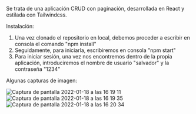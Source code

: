 Se trata de una aplicación CRUD con paginación, desarrollada en React y estilada con Tailwindcss.

Instalación:
1. Una vez clonado el repositorio en local, debemos proceder a escribir en consola el comando "npm install"
2. Seguidamente, para iniciarla, escribiremos en consola "npm start"
3. Para iniciar sesión, una vez nos encontremos dentro de la propia aplicación, introduciremos el nombre de usuario "salvador" y la contraseña "1234"

Algunas capturas de imagen:

![Captura de pantalla 2022-01-18 a las 16 19 11](https://user-images.githubusercontent.com/90695378/149965768-c68527d4-fc0b-4792-a228-6d5df5587586.png)
![Captura de pantalla 2022-01-18 a las 16 19 35](https://user-images.githubusercontent.com/90695378/149965826-9f473221-642e-4093-a9ae-62faa2ed8860.png)
![Captura de pantalla 2022-01-18 a las 16 20 34](https://user-images.githubusercontent.com/90695378/149965848-cbcb4546-4d1d-47c5-a2b3-5b41329270e9.png)
